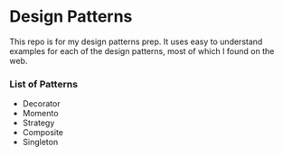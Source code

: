 Design Patterns
====

This repo is for my design patterns prep. It uses easy to understand examples for each of the design patterns, most of which I found on the web. 

### List of Patterns

- Decorator
- Momento
- Strategy
- Composite
- Singleton
